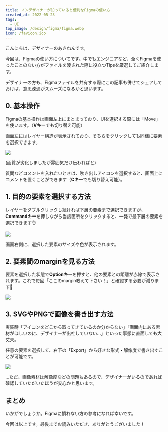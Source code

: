 ```yaml
---
title: ノンデザイナーが知っていると便利なFigmaの使い方
created_at: 2022-05-23
tags:
  - UI
top_image: /design/figma/figma.webp
icon: /favicon.ico
---
```


こんにちは、デザイナーのあきねんです。

今回は、Figmaの使い方についてです。中でもエンジニアなど、全くFigmaを使ったことのない方がファイルを渡された際に役立つTipsを厳選してご紹介します。

デザイナーの方も、Figmaファイルを共有する際にこの記事も併せてシェアしておけば、意思疎通がスムーズになるかと思います。

## 0. 基本操作

Figmaの基本操作は画面左上にまとまっており、UIを選択する際には「Move」を使います。（<b>Vキー</b>でも切り替え可能）

画面左にはレイヤー構造が表示されており、そちらをクリックしても同様に要素を選択できます。

<img class="article__img" src="/design/figma/1.gif">

(画質が劣化しましたが雰囲気だけ伝わればと)

質問などコメントを入れたいときは、吹き出しアイコンを選択すると、画面上にコメントを置くことができます（<b>Cキー</b>でも切り替え可能）。

## 1. 目的の要素を選択する方法

レイヤーをダブルクリックし続ければ下層の要素まで選択できますが、<b>Commandキー</b>を押しながら当該箇所をクリックすると、一発で最下層の要素を選択できます👌

<img class="article__img" src="/design/figma/2.gif">

画面右側に、選択した要素のサイズや色が表示されます。

## 2. 要素間のmarginを見る方法

要素を選択した状態で<b>Optionキー</b>を押すと、他の要素との距離が赤線で表示されます。これで毎回「ここのmargin教えて下さい！」と確認する必要が減ります🙌

<img class="article__img" src="/design/figma/3.gif">

## 3. SVGやPNGで画像を書き出す方法

実装時「アイコンをどこから取ってきているのか分からない」「画面内にある素材がほしいのに、デザイナーが出社していない…」といった事態に直面しても大丈夫。

任意の要素を選択して、右下の「Export」から好きな形式・解像度で書き出すことが可能です。

<img class="article__img" src="/design/figma/4.gif">

…ただ、画像素材は解像度などの問題もあるので、デザイナーがいるのであれば確認していただいたほうが安心かと思います。

## まとめ

いかがでしょうか。Figmaに慣れない方の参考になれば幸いです。

今回は以上です。最後までお読みいただき、ありがとうございました！